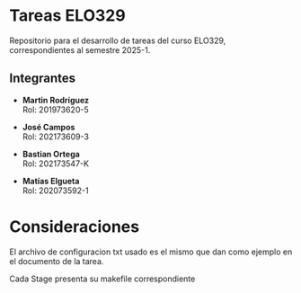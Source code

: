 # Tareas ELO329

Repositorio para el desarrollo de tareas del curso ELO329, correspondientes al semestre 2025-1.

## Integrantes

- **Martin Rodríguez**  
  Rol: 201973620-5

- **José Campos**  
  Rol: 202173609-3

- **Bastian Ortega**  
  Rol: 202173547-K

- **Matías Elgueta**  
  Rol: 202073592-1

# Consideraciones

El archivo de configuracion txt usado es el mismo que dan como ejemplo en el documento de la tarea.

Cada Stage presenta su makefile correspondiente
